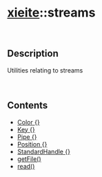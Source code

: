 # [xieite](./xieite.md)\:\:streams

&nbsp;

## Description
Utilities relating to streams

&nbsp;

## Contents
- [Color \{\}](./namespaces/streams/color.md)
- [Key \{\}](./namespaces/streams/key.md)
- [Pipe \{\}](./namespaces/streams/pipe.md)
- [Position \{\}](./namespaces/streams/position.md)
- [StandardHandle \{\}](./namespaces/streams/standard_handle.md)
- [getFile\(\)](./namespaces/streams/get_file.md)
- [read\(\)](./namespaces/streams/read.md)
